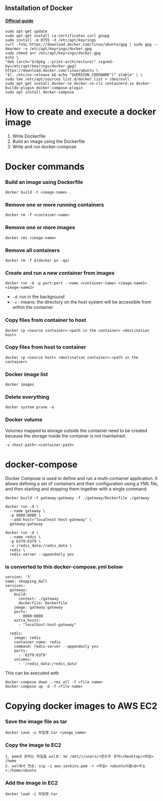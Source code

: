 ## Installation of Docker
#### [Official guide](https://docs.docker.com/engine/install/ubuntu/)
~~~
sudo apt-get update
sudo apt-get install ca-certificates curl gnupg
sudo install -m 0755 -d /etc/apt/keyrings
curl -fsSL https://download.docker.com/linux/ubuntu/gpg | sudo gpg --dearmor -o /etc/apt/keyrings/docker.gpg
sudo chmod a+r /etc/apt/keyrings/docker.gpg
echo \
"deb [arch="$(dpkg --print-architecture)" signed-by=/etc/apt/keyrings/docker.gpg] https://download.docker.com/linux/ubuntu \
"$(. /etc/os-release && echo "$VERSION_CODENAME")" stable" | \
sudo tee /etc/apt/sources.list.d/docker.list > /dev/null
sudo apt-get install docker-ce docker-ce-cli containerd.io docker-buildx-plugin docker-compose-plugin
sudo apt install docker-compose
~~~

# How to create and execute a docker image
1. Write Dockerfile
2. Build an image using the Dockerfile
3. Write and run docker-compose

# Docker commands
### Build an image using Dockerfile
~~~
docker build -t <image-name> .
~~~
### Remove one or more running containers
~~~
docker rm -f <container-name>
~~~
### Remove one or more images
~~~
docker rmi <image-name>
~~~
### Remove all containers
~~~
docker rm -f $(docker ps -qa)
~~~
### Create and run a new container from images
~~~
docker run -d -p port:port --name <container-name> <image-name1> <image-name2>
~~~
- `-d`: run in the background
- `-v` <directory on the host system>:<directory in the container> means: the directory on the host system will be accessible from within the container
### Copy files from container to host
~~~
docker cp <source container>:<path in the container> <destination host>
~~~
### Copy files from host to container
~~~
docker cp <source host> <destination container>:<path in the container>
~~~
### Docker image list
~~~
docker images
~~~
### Delete everything
~~~
docker system prune -a
~~~
### Docker volume
Volumes mapped to storage outside the container need to be created because the storage inside the container is not maintained.
~~~
-v <host-path>:<container-path>
~~~

# docker-compose
Docker Compose is used to define and run a multi-container application. It allows defining a set of containers and their configuration using a YML file, and then starting and stopping them together with a single command.
~~~
docker build -t gateway:gateway -f ./gateway/Dockerfile ./gateway

docker run -d \
  --name gateway \
  -p 8080:8080 \
  --add-host="localhost:host-gateway" \
  gateway:gateway

docker run -d \
  --name redis \
  -p 6379:6379 \
  -v /redis_data:/redis_data \
  redis \
  redis-server --appendonly yes
~~~
### is converted to this docker-compose.yml below
~~~
version: '3'
name: shopping_mall
services:
  gateway:
    build:
      context: ./gateway
      dockerfile: Dockerfile
    image: gateway:gateway
    ports:
      - 8080:8080
    extra_hosts:
      - "localhost:host-gateway"

  redis:
    image: redis
    container_name: redis
    command: redis-server --appendonly yes
    ports:
      - '6379:6379'
    volumes:
      - '/redis_data:/redis_data'
~~~
This can be executed with
~~~
docker-compose down --rmi all -f <file name>
docker-compose up -d -f <file name>
~~~
  
# Copying docker images to AWS EC2
### Save the image file as tar
~~~
docker save -o 파일명.tar <image_name>
~~~
### Copy the image to EC2
~~~
1. pem과 원하는 파일을 wsl로: mv /mnt/c/users/<윈도우 유저>/desktop/<파일> /home
2. wsl에서 전송: scp -i aws-jenkins.pem -r <파일> <ubuntu이름>@<주소>:/home/ubuntu
~~~
### Add the image in EC2
~~~
docker load -i 파일명.tar
~~~
